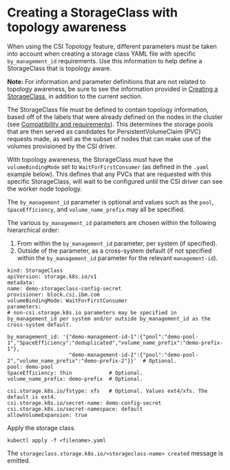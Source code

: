 # Creating a StorageClass with topology awareness

When using the CSI Topology feature, different parameters must be taken into account when creating a storage class YAML file with specific `by_management_id` requirements. Use this information to help define a StorageClass that is topology aware.

**Note:** For information and parameter definitions that are not related to topology awareness, be sure to see the information provided in [Creating a StorageClass](creating_volumestorageclass.md), in addition to the current section.

The StorageClass file must be defined to contain topology information, based off of the labels that were already defined on the nodes in the cluster (see [Compatibility and requirements](../installation/install_compatibility_requirements.md)). This determines the storage pools that are then served as candidates for PersistentVolumeClaim (PVC) requests made, as well as the subset of nodes that can make use of the volumes provisioned by the CSI driver.

With topology awareness, the StorageClass must have the `volumeBindingMode` set to `WaitForFirstConsumer` (as defined in the `.yaml` example below). This defines that any PVCs that are requested with this specific StorageClass, will wait to be configured until the CSI driver can see the worker node topology.

The `by_management_id` parameter is optional and values such as the `pool`, `SpaceEfficiency`, and `volume_name_prefix` may all be specified.

The various `by_management_id` parameters are chosen within the following hierarchical order:
1. From within the `by_management_id` parameter, per system (if specified).
2. Outside of the parameter, as a cross-system default (if not specified within the `by_management_id` parameter for the relevant `management-id`).

  
  ```
kind: StorageClass
apiVersion: storage.k8s.io/v1
metadata:
  name: demo-storageclass-config-secret
provisioner: block.csi.ibm.com
volumeBindingMode: WaitForFirstConsumer
parameters:
  # non-csi.storage.k8s.io parameters may be specified in by_management_id per system and/or outside by_management_id as the cross-system default.

  by_management_id: '{"demo-management-id-1":{"pool":"demo-pool-1","SpaceEfficiency":"deduplicated","volume_name_prefix":"demo-prefix-1"},
                      "demo-management-id-2":{"pool":"demo-pool-2","volume_name_prefix":"demo-prefix-2"}}'  # Optional.
  pool: demo-pool
  SpaceEfficiency: thin            # Optional.
  volume_name_prefix: demo-prefix  # Optional.

  csi.storage.k8s.io/fstype: xfs   # Optional. Values ext4/xfs. The default is ext4.
  csi.storage.k8s.io/secret-name: demo-config-secret
  csi.storage.k8s.io/secret-namespace: default
allowVolumeExpansion: true
  ```
Apply the storage class.

  ```
  kubectl apply -f <filename>.yaml
  ```
The `storageclass.storage.k8s.io/<storageclass-name> created` message is emitted.


